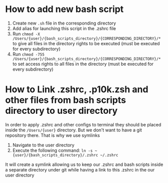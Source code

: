 # How to add new bash script

1. Create new `.sh` file in the corresponding directory
2. Add alias for launching this script in the .zshrc file
3. Run `chmod -X /Users/{user}/{bash_scripts_directory}/{CORRESPONDING_DIRECTORY}/*` to give all files in the directory rights to be executed (must be executed for every subdirectory)
4. Run `chmod -755 /Users/{user}/{bash_scripts_directory}/{CORRESPONDING_DIRECTORY}/*` to set access rights to all files in the directory (must be executed for every subdirectory)

# How to Link .zshrc, .p10k.zsh and other files from bash scripts directory to user directory

In order to apply .zshrc and other configs to terminal they should be placed inside the `/Users/{user}` directory. But we don't want to have a git repository there. That is why we use symlinks

1. Navigate to the user directory
2. Execute the following command: `ln -s ~{user}/{bash_scripts_directory}/.zshrc ~/.zshrc`

It will create a symlink allowing us to keep our .zshrc and bash scripts inside a separate directory under git while having a link to this .zshrc in the our user directory